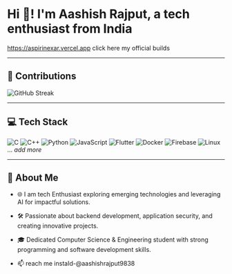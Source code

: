 # Hi 👋! I'm Aashish Rajput, a tech enthusiast from India
https://aspirinexar.vercel.app click here my official builds


---

## 🐍 Contributions

![GitHub Streak](https://github-readme-streak-stats.herokuapp.com/?user=aashishrajput9838&theme=dark&hide_border=true)

---

## 💻 Tech Stack
![C](https://img.shields.io/badge/-C-00599C?style=flat&logo=c)
![C++](https://img.shields.io/badge/-C++-00599C?style=flat&logo=c%2B%2B)
![Python](https://img.shields.io/badge/-Python-3776AB?style=flat&logo=python)
![JavaScript](https://img.shields.io/badge/-JavaScript-F7DF1E?style=flat&logo=javascript)
![Flutter](https://img.shields.io/badge/-Flutter-02569B?style=flat&logo=flutter)
![Docker](https://img.shields.io/badge/-Docker-2496ED?style=flat&logo=docker)
![Firebase](https://img.shields.io/badge/-Firebase-FFCA28?style=flat&logo=firebase)
![Linux](https://img.shields.io/badge/-Linux-FCC624?style=flat&logo=linux)
... _add more_

---

## 🚀 About Me
- 🌐 I am tech Enthusiast exploring emerging technologies and leveraging AI for impactful solutions.
- 🛠️ Passionate about backend development, application security, and creating innovative projects.
- 🎓 Dedicated Computer Science & Engineering student with strong programming and software development skills.

- 📫 reach me instaId-@aashishrajput9838

<!---
aashishrajput9838/aashishrajput9838 is a ✨ special ✨ repository because its `README.md` (this file) appears on your GitHub profile.
You can click the Preview link to take a look at your changes.
--->
